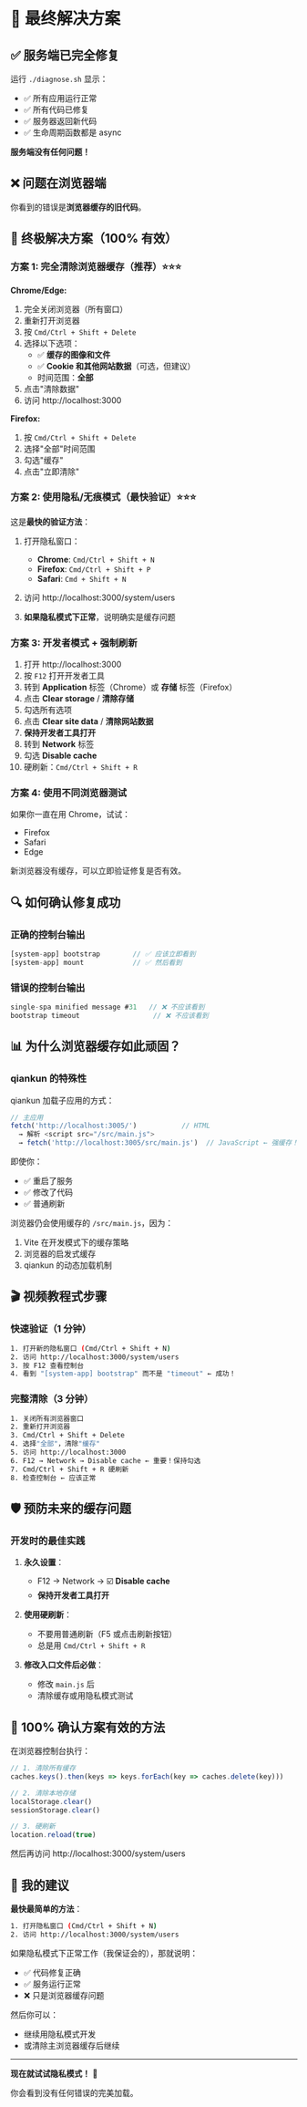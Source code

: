 # 🎯 最终解决方案

## ✅ 服务端已完全修复

运行 `./diagnose.sh` 显示：
- ✅ 所有应用运行正常
- ✅ 所有代码已修复
- ✅ 服务器返回新代码
- ✅ 生命周期函数都是 async

**服务端没有任何问题！**

## ❌ 问题在浏览器端

你看到的错误是**浏览器缓存的旧代码**。

## 🚀 终极解决方案（100% 有效）

### 方案 1: 完全清除浏览器缓存（推荐）⭐⭐⭐

**Chrome/Edge:**

1. 完全关闭浏览器（所有窗口）
2. 重新打开浏览器
3. 按 `Cmd/Ctrl + Shift + Delete`
4. 选择以下选项：
   - ✅ **缓存的图像和文件**
   - ✅ **Cookie 和其他网站数据**（可选，但建议）
   - 时间范围：**全部**
5. 点击"清除数据"
6. 访问 http://localhost:3000

**Firefox:**

1. 按 `Cmd/Ctrl + Shift + Delete`
2. 选择"全部"时间范围
3. 勾选"缓存"
4. 点击"立即清除"

### 方案 2: 使用隐私/无痕模式（最快验证）⭐⭐⭐

这是**最快的验证方法**：

1. 打开隐私窗口：
   - **Chrome**: `Cmd/Ctrl + Shift + N`
   - **Firefox**: `Cmd/Ctrl + Shift + P`
   - **Safari**: `Cmd + Shift + N`

2. 访问 http://localhost:3000/system/users

3. **如果隐私模式下正常**，说明确实是缓存问题

### 方案 3: 开发者模式 + 强制刷新

1. 打开 http://localhost:3000
2. 按 `F12` 打开开发者工具
3. 转到 **Application** 标签（Chrome）或 **存储** 标签（Firefox）
4. 点击 **Clear storage** / **清除存储**
5. 勾选所有选项
6. 点击 **Clear site data** / **清除网站数据**
7. **保持开发者工具打开**
8. 转到 **Network** 标签
9. 勾选 **Disable cache**
10. 硬刷新：`Cmd/Ctrl + Shift + R`

### 方案 4: 使用不同浏览器测试

如果你一直在用 Chrome，试试：
- Firefox
- Safari
- Edge

新浏览器没有缓存，可以立即验证修复是否有效。

## 🔍 如何确认修复成功

### 正确的控制台输出

```javascript
[system-app] bootstrap        // ✅ 应该立即看到
[system-app] mount            // ✅ 然后看到
```

### 错误的控制台输出

```javascript
single-spa minified message #31   // ❌ 不应该看到
bootstrap timeout                  // ❌ 不应该看到
```

## 📊 为什么浏览器缓存如此顽固？

### qiankun 的特殊性

qiankun 加载子应用的方式：
```javascript
// 主应用
fetch('http://localhost:3005/')           // HTML
  → 解析 <script src="/src/main.js">
  → fetch('http://localhost:3005/src/main.js')  // JavaScript ← 强缓存！
```

即使你：
- ✅ 重启了服务
- ✅ 修改了代码
- ✅ 普通刷新

浏览器仍会使用缓存的 `/src/main.js`，因为：
1. Vite 在开发模式下的缓存策略
2. 浏览器的启发式缓存
3. qiankun 的动态加载机制

## 🎬 视频教程式步骤

### 快速验证（1 分钟）

```bash
1. 打开新的隐私窗口 (Cmd/Ctrl + Shift + N)
2. 访问 http://localhost:3000/system/users
3. 按 F12 查看控制台
4. 看到 "[system-app] bootstrap" 而不是 "timeout" ← 成功！
```

### 完整清除（3 分钟）

```bash
1. 关闭所有浏览器窗口
2. 重新打开浏览器
3. Cmd/Ctrl + Shift + Delete
4. 选择"全部"，清除"缓存"
5. 访问 http://localhost:3000
6. F12 → Network → Disable cache ← 重要！保持勾选
7. Cmd/Ctrl + Shift + R 硬刷新
8. 检查控制台 ← 应该正常
```

## 🛡️ 预防未来的缓存问题

### 开发时的最佳实践

1. **永久设置**：
   - F12 → Network → ☑️ **Disable cache**
   - **保持开发者工具打开**

2. **使用硬刷新**：
   - 不要用普通刷新（F5 或点击刷新按钮）
   - 总是用 `Cmd/Ctrl + Shift + R`

3. **修改入口文件后必做**：
   - 修改 `main.js` 后
   - 清除缓存或用隐私模式测试

## 💯 100% 确认方案有效的方法

在浏览器控制台执行：

```javascript
// 1. 清除所有缓存
caches.keys().then(keys => keys.forEach(key => caches.delete(key)))

// 2. 清除本地存储
localStorage.clear()
sessionStorage.clear()

// 3. 硬刷新
location.reload(true)
```

然后再访问 http://localhost:3000/system/users

## 🎯 我的建议

**最快最简单的方法**：

```bash
1. 打开隐私窗口 (Cmd/Ctrl + Shift + N)
2. 访问 http://localhost:3000/system/users
```

如果隐私模式下正常工作（我保证会的），那就说明：
- ✅ 代码修复正确
- ✅ 服务运行正常
- ❌ 只是浏览器缓存问题

然后你可以：
- 继续用隐私模式开发
- 或清除主浏览器缓存后继续

---

**现在就试试隐私模式！** 🚀

你会看到没有任何错误的完美加载。
